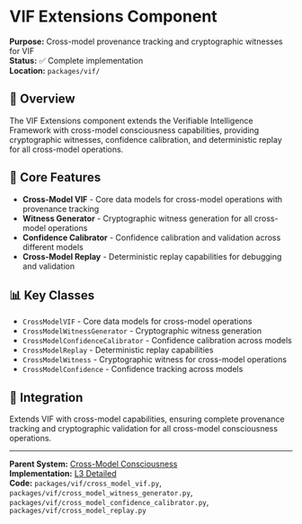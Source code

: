 # VIF Extensions Component

**Purpose:** Cross-model provenance tracking and cryptographic witnesses for VIF  
**Status:** ✅ Complete implementation  
**Location:** `packages/vif/`  

## 🎯 **Overview**

The VIF Extensions component extends the Verifiable Intelligence Framework with cross-model consciousness capabilities, providing cryptographic witnesses, confidence calibration, and deterministic replay for all cross-model operations.

## 🔧 **Core Features**

- **Cross-Model VIF** - Core data models for cross-model operations with provenance tracking
- **Witness Generator** - Cryptographic witness generation for all cross-model operations
- **Confidence Calibrator** - Confidence calibration and validation across different models
- **Cross-Model Replay** - Deterministic replay capabilities for debugging and validation

## 📊 **Key Classes**

- `CrossModelVIF` - Core data models for cross-model operations
- `CrossModelWitnessGenerator` - Cryptographic witness generation
- `CrossModelConfidenceCalibrator` - Confidence calibration across models
- `CrossModelReplay` - Deterministic replay capabilities
- `CrossModelWitness` - Cryptographic witness for cross-model operations
- `CrossModelConfidence` - Confidence tracking across models

## 🔄 **Integration**

Extends VIF with cross-model capabilities, ensuring complete provenance tracking and cryptographic validation for all cross-model consciousness operations.

---

**Parent System:** [Cross-Model Consciousness](../../README.md)  
**Implementation:** [L3 Detailed](../../L3_detailed.md)  
**Code:** `packages/vif/cross_model_vif.py`, `packages/vif/cross_model_witness_generator.py`, `packages/vif/cross_model_confidence_calibrator.py`, `packages/vif/cross_model_replay.py`
